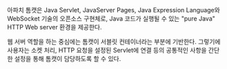 아파치 톰캣은 Java Servlet, JavaServer Pages, Java Expression Language와 WebSocket 기술의 오픈소스 구현체로, Java 코드가 실행될 수 있는 "pure Java" HTTP Web server 환경을 제공한다.

웹 서버 역할을 하는 중심에는 톰캣이 서블릿 컨테이너라는 부분에 기반한다. 그렇기에 사용자는 소켓 처리, HTTP 요청을 설정된 Servlet에 연결 등의 공통적인 사항을 간단한 설정을 통해 톰캣이 담당하도록 할 수 있다.